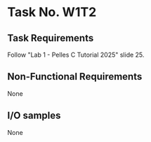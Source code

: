 # Task No. W1T2

## Task Requirements
Follow "Lab 1 - Pelles C Tutorial 2025" slide 25.

## Non-Functional Requirements

None

## I/O samples

None
